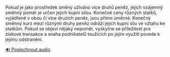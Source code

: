 
Pokud je jako prostředek směny užíváno více druhů peněz, jejich vzájemný směnný poměr je určen jejich kupní silou. Konečné ceny různých statků, vyjádřené v obou či více druzích peněz, jsou přímo úměrné. Konečný směnný kurz mezi různými druhy peněz odráží jejich kupní sílu ve vztahu ke statkům. Pokud se objeví nějaký nepoměr, vyskytne se příležitost pro ziskové transakce a snaha podnikatelů toužících po jejím využití povede k jejímu odstranění.

[🔊 Poslechnout audio](/data/7-paragraphs/audio/chapter_83/para_007-Pokud-je-jako-prostedek-smny-uvno-vce-druh.mp3)
